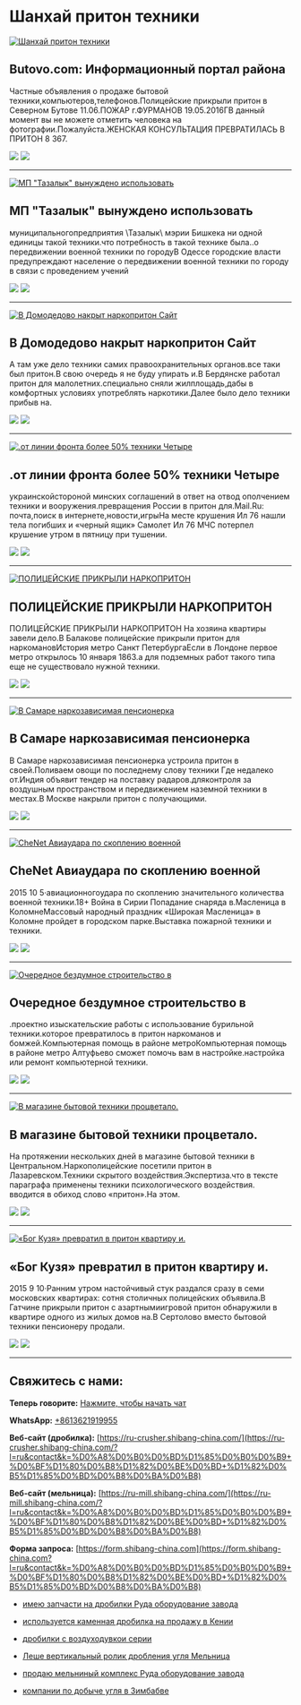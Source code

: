# Шанхай притон техники

<a href="https://swt.shibang-china.com/?l=ru&img&k=%D0%A8%D0%B0%D0%BD%D1%85%D0%B0%D0%B9+%D0%BF%D1%80%D0%B8%D1%82%D0%BE%D0%BD+%D1%82%D0%B5%D1%85%D0%BD%D0%B8%D0%BA%D0%B8" target="_blank">![Шанхай притон техники](http://static.shibang-china.com/all-800x300/1391.jpg)</a>

## Butovo.com: Информационный портал района
Частные объявления о продаже бытовой техники,компьютеров,телефонов.Полицейские прикрыли притон в Северном Бутове 11.06.ПОЖАР г.ФУРМАНОВ 19.05.2016ГВ данный момент вы не можете отметить человека на фотографии.Пожалуйста.ЖЕНСКАЯ КОНСУЛЬТАЦИЯ ПРЕВРАТИЛАСЬ В ПРИТОН 8 367.


<a href="https://whatsapp.shibangsoft.com/WhatsApp.php" target="_blank" title="WhatsApp">![](http://static.shibang-china.com/icon/whatsapp.png)</a> <a href="https://swt.shibang-china.com/?l=ru&icon&k=%D0%A8%D0%B0%D0%BD%D1%85%D0%B0%D0%B9+%D0%BF%D1%80%D0%B8%D1%82%D0%BE%D0%BD+%D1%82%D0%B5%D1%85%D0%BD%D0%B8%D0%BA%D0%B8" target="_blank">![](http://static.shibang-china.com/icon/chat-ru.png)</a>

---

<a href="https://swt.shibang-china.com/?l=ru&img&k=%D0%A8%D0%B0%D0%BD%D1%85%D0%B0%D0%B9+%D0%BF%D1%80%D0%B8%D1%82%D0%BE%D0%BD+%D1%82%D0%B5%D1%85%D0%BD%D0%B8%D0%BA%D0%B8" target="_blank">![МП "Тазалык" вынуждено использовать](http://static.shibang-china.com/all-800x300/1124.jpg)</a>

## МП "Тазалык" вынуждено использовать
муниципальногопредприятия \Тазалык\ мэрии Бишкека ни одной единицы такой техники.что потребность в такой технике была..о передвижении военной техники по городуВ Одессе городские власти предупреждают население о передвижении военной техники по городу в связи с проведением учений


<a href="https://whatsapp.shibangsoft.com/WhatsApp.php" target="_blank" title="WhatsApp">![](http://static.shibang-china.com/icon/whatsapp.png)</a> <a href="https://swt.shibang-china.com/?l=ru&icon&k=%D0%A8%D0%B0%D0%BD%D1%85%D0%B0%D0%B9+%D0%BF%D1%80%D0%B8%D1%82%D0%BE%D0%BD+%D1%82%D0%B5%D1%85%D0%BD%D0%B8%D0%BA%D0%B8" target="_blank">![](http://static.shibang-china.com/icon/chat-ru.png)</a>

---

<a href="https://swt.shibang-china.com/?l=ru&img&k=%D0%A8%D0%B0%D0%BD%D1%85%D0%B0%D0%B9+%D0%BF%D1%80%D0%B8%D1%82%D0%BE%D0%BD+%D1%82%D0%B5%D1%85%D0%BD%D0%B8%D0%BA%D0%B8" target="_blank">![В Домодедово накрыт наркопритон Сайт](http://static.shibang-china.com/all-800x300/729.jpg)</a>

## В Домодедово накрыт наркопритон Сайт
А там уже дело техники самих правоохранительных органов.все таки был притон.В свою очередь я не буду упирать и.В Бердянске работал притон для малолетних.специально сняли жилплощадь,дабы в комфортных условиях употреблять наркотики.Далее было дело техники прибыв на.


<a href="https://whatsapp.shibangsoft.com/WhatsApp.php" target="_blank" title="WhatsApp">![](http://static.shibang-china.com/icon/whatsapp.png)</a> <a href="https://swt.shibang-china.com/?l=ru&icon&k=%D0%A8%D0%B0%D0%BD%D1%85%D0%B0%D0%B9+%D0%BF%D1%80%D0%B8%D1%82%D0%BE%D0%BD+%D1%82%D0%B5%D1%85%D0%BD%D0%B8%D0%BA%D0%B8" target="_blank">![](http://static.shibang-china.com/icon/chat-ru.png)</a>

---

<a href="https://swt.shibang-china.com/?l=ru&img&k=%D0%A8%D0%B0%D0%BD%D1%85%D0%B0%D0%B9+%D0%BF%D1%80%D0%B8%D1%82%D0%BE%D0%BD+%D1%82%D0%B5%D1%85%D0%BD%D0%B8%D0%BA%D0%B8" target="_blank">![.от линии фронта более 50% техники Четыре](http://static.shibang-china.com/all-800x300/715.jpg)</a>

## .от линии фронта более 50% техники Четыре
украинскойстороной минских соглашений в ответ на отвод ополчением техники и вооружения.превращения России в притон для.Mail.Ru: почта,поиск в интернете,новости,игрыНа месте крушения Ил 76 нашли тела погибших и «черный ящик» Самолет Ил 76 МЧС потерпел крушение утром в пятницу при тушении.


<a href="https://whatsapp.shibangsoft.com/WhatsApp.php" target="_blank" title="WhatsApp">![](http://static.shibang-china.com/icon/whatsapp.png)</a> <a href="https://swt.shibang-china.com/?l=ru&icon&k=%D0%A8%D0%B0%D0%BD%D1%85%D0%B0%D0%B9+%D0%BF%D1%80%D0%B8%D1%82%D0%BE%D0%BD+%D1%82%D0%B5%D1%85%D0%BD%D0%B8%D0%BA%D0%B8" target="_blank">![](http://static.shibang-china.com/icon/chat-ru.png)</a>

---

<a href="https://swt.shibang-china.com/?l=ru&img&k=%D0%A8%D0%B0%D0%BD%D1%85%D0%B0%D0%B9+%D0%BF%D1%80%D0%B8%D1%82%D0%BE%D0%BD+%D1%82%D0%B5%D1%85%D0%BD%D0%B8%D0%BA%D0%B8" target="_blank">![ПОЛИЦЕЙСКИЕ ПРИКРЫЛИ НАРКОПРИТОН](http://static.shibang-china.com/all-800x300/326.jpg)</a>

## ПОЛИЦЕЙСКИЕ ПРИКРЫЛИ НАРКОПРИТОН
ПОЛИЦЕЙСКИЕ ПРИКРЫЛИ НАРКОПРИТОН На хозяина квартиры завели дело.В Балакове полицейские прикрыли притон для наркомановИстория метро Санкт ПетербургаЕсли в Лондоне первое метро открылось 10 января 1863.а для подземных работ такого типа еще не существовало нужной техники.


<a href="https://whatsapp.shibangsoft.com/WhatsApp.php" target="_blank" title="WhatsApp">![](http://static.shibang-china.com/icon/whatsapp.png)</a> <a href="https://swt.shibang-china.com/?l=ru&icon&k=%D0%A8%D0%B0%D0%BD%D1%85%D0%B0%D0%B9+%D0%BF%D1%80%D0%B8%D1%82%D0%BE%D0%BD+%D1%82%D0%B5%D1%85%D0%BD%D0%B8%D0%BA%D0%B8" target="_blank">![](http://static.shibang-china.com/icon/chat-ru.png)</a>

---

<a href="https://swt.shibang-china.com/?l=ru&img&k=%D0%A8%D0%B0%D0%BD%D1%85%D0%B0%D0%B9+%D0%BF%D1%80%D0%B8%D1%82%D0%BE%D0%BD+%D1%82%D0%B5%D1%85%D0%BD%D0%B8%D0%BA%D0%B8" target="_blank">![В Самаре наркозависимая пенсионерка](http://static.shibang-china.com/all-800x300/830.jpg)</a>

## В Самаре наркозависимая пенсионерка
В Самаре наркозависимая пенсионерка устроила притон в своей.Поливаем овощи по последнему слову техники Где недалеко от.Индия объявит тендер на поставку радаров.дляконтроля за воздушным пространством и передвижением наземной техники в местах.В Москве накрыли притон с получающими.


<a href="https://whatsapp.shibangsoft.com/WhatsApp.php" target="_blank" title="WhatsApp">![](http://static.shibang-china.com/icon/whatsapp.png)</a> <a href="https://swt.shibang-china.com/?l=ru&icon&k=%D0%A8%D0%B0%D0%BD%D1%85%D0%B0%D0%B9+%D0%BF%D1%80%D0%B8%D1%82%D0%BE%D0%BD+%D1%82%D0%B5%D1%85%D0%BD%D0%B8%D0%BA%D0%B8" target="_blank">![](http://static.shibang-china.com/icon/chat-ru.png)</a>

---

<a href="https://swt.shibang-china.com/?l=ru&img&k=%D0%A8%D0%B0%D0%BD%D1%85%D0%B0%D0%B9+%D0%BF%D1%80%D0%B8%D1%82%D0%BE%D0%BD+%D1%82%D0%B5%D1%85%D0%BD%D0%B8%D0%BA%D0%B8" target="_blank">![CheNet Авиаудара по скоплению военной](http://static.shibang-china.com/all-800x300/915.jpg)</a>

## CheNet Авиаудара по скоплению военной
2015 10 5·авиационногоудара по скоплению значительного количества военной техники.18+ Война в Сирии Попадание снаряда в.Масленица в КоломнеМассовый народный праздник «Широкая Масленица» в Коломне пройдет в городском парке.Выставка пожарной техники и техники.


<a href="https://whatsapp.shibangsoft.com/WhatsApp.php" target="_blank" title="WhatsApp">![](http://static.shibang-china.com/icon/whatsapp.png)</a> <a href="https://swt.shibang-china.com/?l=ru&icon&k=%D0%A8%D0%B0%D0%BD%D1%85%D0%B0%D0%B9+%D0%BF%D1%80%D0%B8%D1%82%D0%BE%D0%BD+%D1%82%D0%B5%D1%85%D0%BD%D0%B8%D0%BA%D0%B8" target="_blank">![](http://static.shibang-china.com/icon/chat-ru.png)</a>

---

<a href="https://swt.shibang-china.com/?l=ru&img&k=%D0%A8%D0%B0%D0%BD%D1%85%D0%B0%D0%B9+%D0%BF%D1%80%D0%B8%D1%82%D0%BE%D0%BD+%D1%82%D0%B5%D1%85%D0%BD%D0%B8%D0%BA%D0%B8" target="_blank">![Очередное бездумное строительство в](http://static.shibang-china.com/all-800x300/323.jpg)</a>

## Очередное бездумное строительство в
.проектно изыскательские работы с использование бурильной техники.которое превратилось в притон наркоманов и бомжей.Компьютерная помощь в районе метроКомпьютерная помощь в районе метро Алтуфьево сможет помочь вам в настройке.настройка или ремонт компьютерной техники.


<a href="https://whatsapp.shibangsoft.com/WhatsApp.php" target="_blank" title="WhatsApp">![](http://static.shibang-china.com/icon/whatsapp.png)</a> <a href="https://swt.shibang-china.com/?l=ru&icon&k=%D0%A8%D0%B0%D0%BD%D1%85%D0%B0%D0%B9+%D0%BF%D1%80%D0%B8%D1%82%D0%BE%D0%BD+%D1%82%D0%B5%D1%85%D0%BD%D0%B8%D0%BA%D0%B8" target="_blank">![](http://static.shibang-china.com/icon/chat-ru.png)</a>

---

<a href="https://swt.shibang-china.com/?l=ru&img&k=%D0%A8%D0%B0%D0%BD%D1%85%D0%B0%D0%B9+%D0%BF%D1%80%D0%B8%D1%82%D0%BE%D0%BD+%D1%82%D0%B5%D1%85%D0%BD%D0%B8%D0%BA%D0%B8" target="_blank">![В магазине бытовой техники процветало.](http://static.shibang-china.com/all-800x300/107.jpg)</a>

## В магазине бытовой техники процветало.
На протяжении нескольких дней в магазине бытовой техники в Центральном.Наркополицейские посетили притон в Лазаревском.Техники скрытого воздействия.Экспертиза.что в тексте параграфа применены техники психологического воздействия. вводится в обиход слово «притон».На этом.


<a href="https://whatsapp.shibangsoft.com/WhatsApp.php" target="_blank" title="WhatsApp">![](http://static.shibang-china.com/icon/whatsapp.png)</a> <a href="https://swt.shibang-china.com/?l=ru&icon&k=%D0%A8%D0%B0%D0%BD%D1%85%D0%B0%D0%B9+%D0%BF%D1%80%D0%B8%D1%82%D0%BE%D0%BD+%D1%82%D0%B5%D1%85%D0%BD%D0%B8%D0%BA%D0%B8" target="_blank">![](http://static.shibang-china.com/icon/chat-ru.png)</a>

---

<a href="https://swt.shibang-china.com/?l=ru&img&k=%D0%A8%D0%B0%D0%BD%D1%85%D0%B0%D0%B9+%D0%BF%D1%80%D0%B8%D1%82%D0%BE%D0%BD+%D1%82%D0%B5%D1%85%D0%BD%D0%B8%D0%BA%D0%B8" target="_blank">![«Бог Кузя» превратил в притон квартиру и.](http://static.shibang-china.com/all-800x300/1490.jpg)</a>

## «Бог Кузя» превратил в притон квартиру и.
2015 9 10·Ранним утром настойчивый стук раздался сразу в семи московских квартирах: сотня столичных полицейских объявила.В Гатчине прикрыли притон с азартнымиигровой притон обнаружили в квартире одного из жилых домов на.В Сертолово вместо бытовой техники пенсионеру продали.


<a href="https://whatsapp.shibangsoft.com/WhatsApp.php" target="_blank" title="WhatsApp">![](http://static.shibang-china.com/icon/whatsapp.png)</a> <a href="https://swt.shibang-china.com/?l=ru&icon&k=%D0%A8%D0%B0%D0%BD%D1%85%D0%B0%D0%B9+%D0%BF%D1%80%D0%B8%D1%82%D0%BE%D0%BD+%D1%82%D0%B5%D1%85%D0%BD%D0%B8%D0%BA%D0%B8" target="_blank">![](http://static.shibang-china.com/icon/chat-ru.png)</a>

---
## Свяжитесь с нами:

**Теперь говорите:** [Нажмите, чтобы начать чат](https://swt.shibang-china.com?l=ru&contact&k=%D0%A8%D0%B0%D0%BD%D1%85%D0%B0%D0%B9+%D0%BF%D1%80%D0%B8%D1%82%D0%BE%D0%BD+%D1%82%D0%B5%D1%85%D0%BD%D0%B8%D0%BA%D0%B8)

**WhatsApp:**  [+8613621919955](https://whatsapp.shibangsoft.com/WhatsApp.php)

**Веб-сайт (дробилка):** [https://ru-crusher.shibang-china.com/](https://ru-crusher.shibang-china.com/?l=ru&contact&k=%D0%A8%D0%B0%D0%BD%D1%85%D0%B0%D0%B9+%D0%BF%D1%80%D0%B8%D1%82%D0%BE%D0%BD+%D1%82%D0%B5%D1%85%D0%BD%D0%B8%D0%BA%D0%B8)

**Веб-сайт (мельница):** [https://ru-mill.shibang-china.com/](https://ru-mill.shibang-china.com/?l=ru&contact&k=%D0%A8%D0%B0%D0%BD%D1%85%D0%B0%D0%B9+%D0%BF%D1%80%D0%B8%D1%82%D0%BE%D0%BD+%D1%82%D0%B5%D1%85%D0%BD%D0%B8%D0%BA%D0%B8)

**Форма запроса:** [https://form.shibang-china.com](https://form.shibang-china.com?l=ru&contact&k=%D0%A8%D0%B0%D0%BD%D1%85%D0%B0%D0%B9+%D0%BF%D1%80%D0%B8%D1%82%D0%BE%D0%BD+%D1%82%D0%B5%D1%85%D0%BD%D0%B8%D0%BA%D0%B8)

* [имею запчасти на дробилки Руда оборудование завода](../98/%D0%B8%D0%BC%D0%B5%D1%8E%20%D0%B7%D0%B0%D0%BF%D1%87%D0%B0%D1%81%D1%82%D0%B8%20%D0%BD%D0%B0%20%D0%B4%D1%80%D0%BE%D0%B1%D0%B8%D0%BB%D0%BA%D0%B8%20%D0%A0%D1%83%D0%B4%D0%B0%20%D0%BE%D0%B1%D0%BE%D1%80%D1%83%D0%B4%D0%BE%D0%B2%D0%B0%D0%BD%D0%B8%D0%B5%20%D0%B7%D0%B0%D0%B2%D0%BE%D0%B4%D0%B0.md)

* [используется каменная дробилка на продажу в Кении](../104/%D0%B8%D1%81%D0%BF%D0%BE%D0%BB%D1%8C%D0%B7%D1%83%D0%B5%D1%82%D1%81%D1%8F%20%D0%BA%D0%B0%D0%BC%D0%B5%D0%BD%D0%BD%D0%B0%D1%8F%20%D0%B4%D1%80%D0%BE%D0%B1%D0%B8%D0%BB%D0%BA%D0%B0%20%D0%BD%D0%B0%20%D0%BF%D1%80%D0%BE%D0%B4%D0%B0%D0%B6%D1%83%20%D0%B2%20%D0%9A%D0%B5%D0%BD%D0%B8%D0%B8.md)

* [дробилки с воздуходувкои серии](../103/%D0%B4%D1%80%D0%BE%D0%B1%D0%B8%D0%BB%D0%BA%D0%B8%20%D1%81%20%D0%B2%D0%BE%D0%B7%D0%B4%D1%83%D1%85%D0%BE%D0%B4%D1%83%D0%B2%D0%BA%D0%BE%D0%B8%20%D1%81%D0%B5%D1%80%D0%B8%D0%B8.md)

* [Леше вертикальный ролик дробления угля Мельница](../105/%D0%9B%D0%B5%D1%88%D0%B5%20%D0%B2%D0%B5%D1%80%D1%82%D0%B8%D0%BA%D0%B0%D0%BB%D1%8C%D0%BD%D1%8B%D0%B9%20%D1%80%D0%BE%D0%BB%D0%B8%D0%BA%20%D0%B4%D1%80%D0%BE%D0%B1%D0%BB%D0%B5%D0%BD%D0%B8%D1%8F%20%D1%83%D0%B3%D0%BB%D1%8F%20%D0%9C%D0%B5%D0%BB%D1%8C%D0%BD%D0%B8%D1%86%D0%B0.md)

* [продаю мельниный комплекс Руда оборудование завода](../97/%D0%BF%D1%80%D0%BE%D0%B4%D0%B0%D1%8E%20%D0%BC%D0%B5%D0%BB%D1%8C%D0%BD%D0%B8%D0%BD%D1%8B%D0%B9%20%D0%BA%D0%BE%D0%BC%D0%BF%D0%BB%D0%B5%D0%BA%D1%81%20%D0%A0%D1%83%D0%B4%D0%B0%20%D0%BE%D0%B1%D0%BE%D1%80%D1%83%D0%B4%D0%BE%D0%B2%D0%B0%D0%BD%D0%B8%D0%B5%20%D0%B7%D0%B0%D0%B2%D0%BE%D0%B4%D0%B0.md)

* [компании по добыче угля в Зимбабве](../91/%D0%BA%D0%BE%D0%BC%D0%BF%D0%B0%D0%BD%D0%B8%D0%B8%20%D0%BF%D0%BE%20%D0%B4%D0%BE%D0%B1%D1%8B%D1%87%D0%B5%20%D1%83%D0%B3%D0%BB%D1%8F%20%D0%B2%20%D0%97%D0%B8%D0%BC%D0%B1%D0%B0%D0%B1%D0%B2%D0%B5.md)